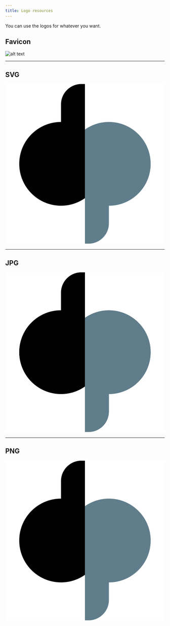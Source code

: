 ```yaml
---
title: Logo resources
---
```


You can use the logos for whatever you want.

## Favicon
![alt text](./resources/logos/favicon.ico "Favicon")

---
## SVG
![alt text](./resources/logos/datepoll.svg "SVG logo")

---
## JPG
![alt text](./resources/logos/datepoll.jpg "JPG")

---
## PNG
![alt text](./resources/logos/datepoll.png "PNG")